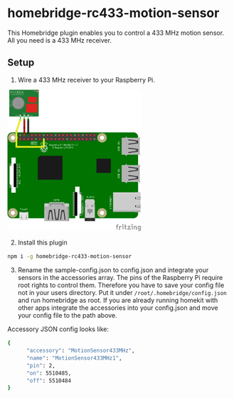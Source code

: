 # homebridge-rc433-motion-sensor
This Homebridge plugin enables you to control a 433 MHz motion sensor. All you need is a 433 MHz receiver.

## Setup

1) Wire a 433 MHz receiver to your Raspberry Pi.

<img src="docs/circuit.png" width="300">

2) Install this plugin

```bash
npm i -g homebridge-rc433-motion-sensor
```

3) Rename the sample-config.json to config.json and integrate your sensors in the accessories array. The pins
of the Raspberry Pi require root rights to control them. Therefore you have to save your config file not
in your users directory. Put it under `/root/.homebridge/config.json` and run homebridge as root.
If you are already running homekit with other apps integrate the accessories into your config.json
and move your config file to the path above.

Accessory JSON config looks like:

```bash
{
      "accessory": "MotionSensor433MHz",
      "name": "MotionSensor433MHz1",
      "pin": 2,
      "on": 5510485,
      "off": 5510484
}
```
